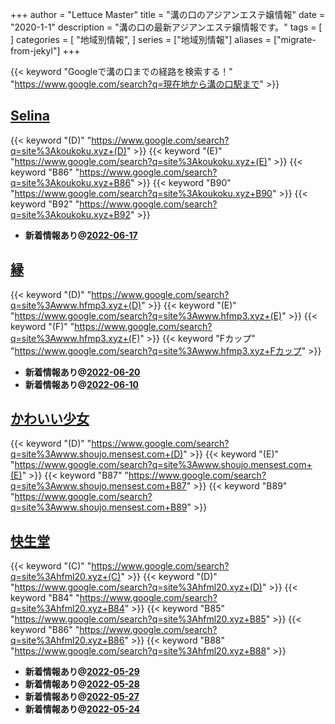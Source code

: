 +++
author = "Lettuce Master"
title = "溝の口のアジアンエステ嬢情報"
date = "2020-1-1"
description = "溝の口の最新アジアンエステ嬢情報です。"
tags = [
]
categories = [
    "地域別情報",
]
series = ["地域別情報"]
aliases = ["migrate-from-jekyl"]
+++

{{< keyword "Googleで溝の口までの経路を検索する！" "https://www.google.com/search?q=現在地から溝の口駅まで" >}}

## [Selina](http://koukoku.xyz/selina/)
{{< keyword "(D)" "https://www.google.com/search?q=site%3Akoukoku.xyz+(D)" >}} {{< keyword "(E)" "https://www.google.com/search?q=site%3Akoukoku.xyz+(E)" >}} {{< keyword "B86" "https://www.google.com/search?q=site%3Akoukoku.xyz+B86" >}} {{< keyword "B90" "https://www.google.com/search?q=site%3Akoukoku.xyz+B90" >}} {{< keyword "B92" "https://www.google.com/search?q=site%3Akoukoku.xyz+B92" >}} 

- **新着情報あり@[2022-06-17](/post/2022-06-17)**
## [縁](http://www.hfmp3.xyz/)
{{< keyword "(D)" "https://www.google.com/search?q=site%3Awww.hfmp3.xyz+(D)" >}} {{< keyword "(E)" "https://www.google.com/search?q=site%3Awww.hfmp3.xyz+(E)" >}} {{< keyword "(F)" "https://www.google.com/search?q=site%3Awww.hfmp3.xyz+(F)" >}} {{< keyword "Fカップ" "https://www.google.com/search?q=site%3Awww.hfmp3.xyz+Fカップ" >}} 

- **新着情報あり@[2022-06-20](/post/2022-06-20)**
- **新着情報あり@[2022-06-10](/post/2022-06-10)**
## [かわいい少女](http://www.shoujo.mensest.com/)
{{< keyword "(D)" "https://www.google.com/search?q=site%3Awww.shoujo.mensest.com+(D)" >}} {{< keyword "(E)" "https://www.google.com/search?q=site%3Awww.shoujo.mensest.com+(E)" >}} {{< keyword "B87" "https://www.google.com/search?q=site%3Awww.shoujo.mensest.com+B87" >}} {{< keyword "B89" "https://www.google.com/search?q=site%3Awww.shoujo.mensest.com+B89" >}} 

## [快生堂](http://hfml20.xyz/)
{{< keyword "(C)" "https://www.google.com/search?q=site%3Ahfml20.xyz+(C)" >}} {{< keyword "(D)" "https://www.google.com/search?q=site%3Ahfml20.xyz+(D)" >}} {{< keyword "B84" "https://www.google.com/search?q=site%3Ahfml20.xyz+B84" >}} {{< keyword "B85" "https://www.google.com/search?q=site%3Ahfml20.xyz+B85" >}} {{< keyword "B86" "https://www.google.com/search?q=site%3Ahfml20.xyz+B86" >}} {{< keyword "B88" "https://www.google.com/search?q=site%3Ahfml20.xyz+B88" >}} 

- **新着情報あり@[2022-05-29](/post/2022-05-29)**
- **新着情報あり@[2022-05-28](/post/2022-05-28)**
- **新着情報あり@[2022-05-27](/post/2022-05-27)**
- **新着情報あり@[2022-05-24](/post/2022-05-24)**
